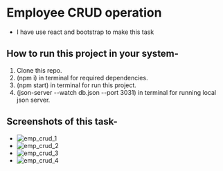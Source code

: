 # Employee CRUD operation
- I have use react and bootstrap to make this task
## How to run this project in your system-
1) Clone this repo.
2) (npm i) in terminal for required dependencies.
3) (npm start) in terminal for run this project.
4) (json-server --watch db.json --port 3031) in terminal for running local json server.
## Screenshots of this task-
- ![emp_crud_1](https://github.com/sjana98/employee-crud-operation/assets/135092592/defc9947-ad20-4e7f-a500-cf3031f655d2)
- ![emp_crud_2](https://github.com/sjana98/employee-crud-operation/assets/135092592/ec978c21-2a2a-480d-9825-e6cb0946f55e)
- ![emp_crud_3](https://github.com/sjana98/employee-crud-operation/assets/135092592/9575b9fe-f2da-410d-9e05-0c69490cb378)
- ![emp_crud_4](https://github.com/sjana98/employee-crud-operation/assets/135092592/e9983698-9245-4e7c-a543-a48a365900d2)

